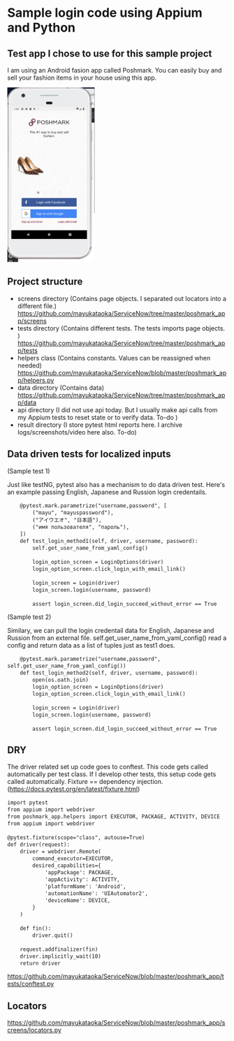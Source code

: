 
# Sample login code using Appium and Python

## Test app I chose to use for this sample project
I am using an Android fasion app  called Poshmark.  You can easily buy and sell your fashion items in your house using this app. 


<img src="poshmark_app/poshm_login_1.png" width="200" height="400">

## Project structure 

-  screens directory (Contains page objects. I separated out locators into a different file.) https://github.com/mayukataoka/ServiceNow/tree/master/poshmark_app/screens
-  tests directory  (Contains different tests. The tests imports page objects. ) https://github.com/mayukataoka/ServiceNow/tree/master/poshmark_app/tests
-  helpers class (Contains constants.  Values can be reassigned when needed) https://github.com/mayukataoka/ServiceNow/blob/master/poshmark_app/helpers.py
-  data directory (Contains data) https://github.com/mayukataoka/ServiceNow/tree/master/poshmark_app/data
-  api directory (I did not use api today. But I usually make api calls from my Appium tests to reset state or to verify data. To-do )
-  result directory (I store pytest html reports here.  I archive logs/screenshots/video here also. To-do)


## Data driven tests for localized inputs

(Sample test 1)

Just like testNG, pytest also has a mechanism to do data driven test. Here's an example passing English, Japanese and Russion login credentails. 

```
    @pytest.mark.parametrize("username,password", [
        ("mayu", "mayuspassword"),
        ("アイウエオ", "日本語"),
        ("имя пользователя", "пароль"),
    ])
    def test_login_method1(self, driver, username, password):
        self.get_user_name_from_yaml_config()

        login_option_screen = LoginOptions(driver)
        login_option_screen.click_login_with_email_link()

        login_screen = Login(driver)
        login_screen.login(username, password)

        assert login_screen.did_login_succeed_without_error == True
```

(Sample test 2)

Similary, we can pull the login credentail data for English, Japanese and Russion from an external file. 
self.get_user_name_from_yaml_config() read a config and return data as a list of tuples just as test1 does.


```
    @pytest.mark.parametrize("username,password", self.get_user_name_from_yaml_config())
    def test_login_method2(self, driver, username, password):
        open(os.oath.join)
        login_option_screen = LoginOptions(driver)
        login_option_screen.click_login_with_email_link()

        login_screen = Login(driver)
        login_screen.login(username, password)

        assert login_screen.did_login_succeed_without_error == True
```
## DRY 

The driver related set up code goes to conftest.  This code gets called automatically per test class.  If I develop other tests, this setup code gets called automatically.    Fixture == dependency injection. (https://docs.pytest.org/en/latest/fixture.html)

```
import pytest
from appium import webdriver
from poshmark_app.helpers import EXECUTOR, PACKAGE, ACTIVITY, DEVICE
from appium import webdriver

@pytest.fixture(scope="class", autouse=True)
def driver(request):
    driver = webdriver.Remote(
        command_executor=EXECUTOR,
        desired_capabilities={
            'appPackage': PACKAGE,
            'appActivity': ACTIVITY,
            'platformName': 'Android',
            'automationName': 'UIAutomator2',
            'deviceName': DEVICE,
        }
    )

    def fin():
        driver.quit()

    request.addfinalizer(fin)
    driver.implicitly_wait(10)
    return driver
```
https://github.com/mayukataoka/ServiceNow/blob/master/poshmark_app/tests/conftest.py


## Locators
https://github.com/mayukataoka/ServiceNow/blob/master/poshmark_app/screens/locators.py

